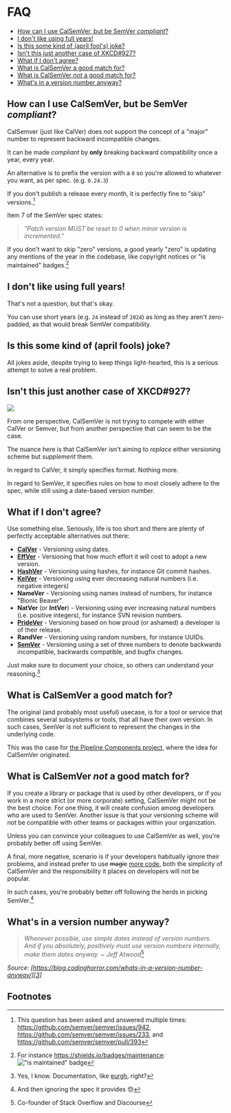 # FAQ

<!-- toc -->

- [How can I use CalSemVer, but be SemVer _compliant_?](#how-can-i-use-calsemver-but-be-semver-_compliant_)
- [I don't like using full years!](#i-dont-like-using-full-years)
- [Is this some kind of (april fool's) joke?](#is-this-some-kind-of-april-fools-joke)
- [Isn't this just another case of XKCD#927?](#isnt-this-just-another-case-of-xkcd%23927)
- [What if I don't agree?](#what-if-i-dont-agree)
- [What is CalSemVer a good match for?](#what-is-calsemver-a-good-match-for)
- [What is CalSemVer _not_ a good match for?](#what-is-calsemver-_not_-a-good-match-for)
- [What's in a version number anyway?](#whats-in-a-version-number-anyway)

<!-- tocstop -->

## How can I use CalSemVer, but be SemVer _compliant_?

CalSemver (just like CalVer) does not support the concept of a "major" number to represent backward incompatible changes.

It can be made _compliant_ by **only** breaking backward compatibility once a year, every year.

An alternative is to prefix the version with a `0` so you're allowed to whatever you want, as per spec. (e.g. `0.24.3`)

If you don't publish a release every month, it is perfectly fine to "skip" versions.[^3]

Item 7 of the SemVer spec states:

> _"Patch version MUST be reset to 0 when minor version is incremented."_

If you don't want to skip "zero" versions, a good yearly "zero" is updating any mentions of the year in the codebase, like copyright notices or "is maintained" badges.[^4]

## I don't like using full years!

That's not a question, but that's okay.

You can use short years (e.g. `24` instead of `2024`) as long as they aren't zero-padded, as that would break SemVer compatibility.

## Is this some kind of (april fools) joke?

All jokes aside, despite trying to keep things light-hearted, this is a serious attempt to solve a real problem.

## Isn't this just another case of XKCD#927?

[![](https://imgs.xkcd.com/comics/standards.png)][1]

From one perspective, CalSemVer is not trying to compete with either CalVer or Semver, but from another perspective that can seem to be the case.

The nuance here is that CalSemVer isn't aiming to _replace_ either versioning scheme but _supplement_ them.

In regard to CalVer, it simply specifies format. Nothing more.

In regard to SemVer, it specifies rules on how to most closely adhere to the spec, while still using a date-based version number.

## What if I don't agree?

Use something else. Seriously, life is too short and there are plenty of perfectly acceptable alternatives out there:

- [**CalVer**][4] - Versioning using dates.
- [**EffVer**][5] - Versioning that how much effort it will cost to adopt a new version.
- [**HashVer**][6] - Versioning using hashes, for instance Git commit hashes.
- [**KelVer**][7] - Versioning using ever decreasing natural numbers (i.e. negative integers)
- **NameVer** - Versioning using names instead of numbers, for instance "Bionic Beaver".
- **NatVer** (or **IntVer**) - Versioning using ever increasing natural numbers (i.e. positive integers), for instance SVN revision numbers.
- [**PrideVer**][8] - Versioning based on how proud (or ashamed) a developer is of their release.
- **RandVer** - Versioning using random numbers, for instance UUIDs.
- [**SemVer**][9] - Versioning using a set of three numbers to denote backwards incompatible, backwards compatible, and bugfix  changes.

Just make sure to document your choice, so others can understand your reasoning.[^5]

## What is CalSemVer a good match for?

The original (and probably most useful) usecase, is for a tool or service that combines several subsystems or tools, that all have their own version. In such cases, SemVer is not sufficient to represent the changes in the underlying code.

This was the case for [the Pipeline Components project](https://pipeline-components.dev/), where the idea for CalSemVer originated.

## What is CalSemVer _not_ a good match for?

If you create a library or package that is used by other developers,  or if you work in a  more strict (or more corporate) setting, CalSemVer might not be the best choice. For one thing, it will create confusion among developers who are used to SemVer.
Another issue is that your versioning scheme will not be compatible with other teams or packages within your organization.

Unless you can convince your colleagues to use CalSemVer as well, you're probably better off using SemVer.

A final, more negative, scenario is if your developers habitually ignore their problems, and instead prefer to use <del>magic</del> <ins>more code</ins>, both the simplicity of CalSemVer and the responsibility it places on developers will not be popular.

In such cases, you're probably better off following the herds in picking SemVer.[^1]

## What's in a version number anyway?

> _Whenever possible, use simple dates instead of version numbers. And if you absolutely, positively *must* use version numbers internally, make them dates anyway. ~ Jeff Atwood_[^2]

_Source: [https://blog.codinghorror.com/whats-in-a-version-number-anyway/][3]_

## Footnotes

[^1]: And then ignoring the spec it provides 😞
[^2]: Co-founder of Stack Overflow and Discourse
[^3]: This question has been asked and answered multiple times: <a href="https://github.com/semver/semver/issues/942">https://github.com/semver/semver/issues/942</a>, <a href="https://github.com/semver/semver/issues/233">https://github.com/semver/semver/issues/233</a>, and <a href="https://github.com/semver/semver/pull/393">https://github.com/semver/semver/pull/393</a>
[^4]: For instance https://shields.io/badges/maintenance: !["is maintained" badge](https://img.shields.io/maintenance/yes/2025)
[^5]: Yes, I know. Documentation, like [eurgh][2], right?

[1]: https://www.explainxkcd.com/wiki/index.php/927:_Standards
[2]: https://en.wiktionary.org/wiki/#English
[3]: https://blog.codinghorror.com/whats-in-a-version-number-anyway/
[4]: https://calver.org/
[5]: https://jacobtomlinson.dev/effver/
[6]: https://miniscruff.github.io/hashver/
[7]: https://rybl.net/software-engineering/2022/06/08/kelvin-versioning.html
[8]: https://mastodon.online/@nikitonsky/113691789641950263
[9]: https://semver.org/
